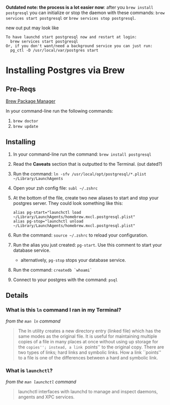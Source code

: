 **Outdated note: the process is a lot easier now**: after you `brew install postgresql` you can initialize or stop the daemon with these commands: `brew services start postgresql` or `brew services stop postgresql`.

new out put may look like

```
To have launchd start postgresql now and restart at login:
  brew services start postgresql
Or, if you don't want/need a background service you can just run:
  pg_ctl -D /usr/local/var/postgres start
```

# Installing Postgres via Brew

## Pre-Reqs
[Brew Package Manager](http://brew.sh)

In your command-line run the following commands:

1. `brew doctor`
1. `brew update`

## Installing
1. In your command-line run the command: `brew install postgresql`
2. Read the **Caveats** section that is outputted to the Terminal. (out dated?)
3. Run the command: `ln -sfv /usr/local/opt/postgresql/*.plist ~/Library/LaunchAgents`
4. Open your zsh config file: `subl ~/.zshrc`
5. At the bottom of the file, create two new aliases to start and stop your postgres server. They could look something like this:

     ```
     alias pg-start="launchctl load ~/Library/LaunchAgents/homebrew.mxcl.postgresql.plist"
     alias pg-stop="launchctl unload ~/Library/LaunchAgents/homebrew.mxcl.postgresql.plist"
     ```

6. Run the command: `source ~/.zshrc` to reload your configuration.
7. Run the alias you just created: `pg-start`. Use this comment to start your database service.
     - alternatively, `pg-stop` stops your database service.
7. Run the command: ``createdb `whoami` ``
8. Connect to your postgres with the command: `psql`

## Details
### What is this `ln` command I ran in my Terminal?

_from the `man ln` command_

> The ln utility creates a new directory entry (linked file) which has the same modes as the original file.  It is useful for maintaining multiple copies of a
     file in many places at once without using up storage for the ``copies''; instead, a link ``points'' to the original copy.  There are two types of links; hard
     links and symbolic links.  How a link ``points'' to a file is one of the differences between a hard and symbolic link.

### What is `launchctl`?

_from the `man launchctl` command_

>launchctl interfaces with launchd to manage and inspect daemons, angents and XPC services.
